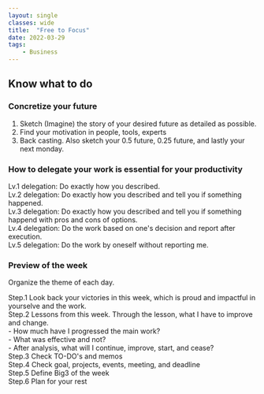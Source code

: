 ```yaml
---
layout: single
classes: wide
title:  "Free to Focus"
date: 2022-03-29
tags:
    - Business
---
```


## Know what to do
### Concretize your future
1. Sketch (Imagine) the story of your desired future as detailed as possible. <br>
2. Find your motivation in people, tools, experts <br>
3. Back casting. Also sketch your 0.5 future, 0.25 future, and lastly your next monday. <br>

### How to delegate your work is essential for your productivity
Lv.1 delegation: Do exactly how you described. <br>
Lv.2 delegation: Do exactly how you described and tell you if something happened. <br>
Lv.3 delegation: Do exactly how you described and tell you if something happend with pros and cons of options. <br>
Lv.4 delegation: Do the work based on one's decision and report after execution. <br>
Lv.5 delegation: Do the work by oneself without reporting me. <br>

### Preview of the week
Organize the theme of each day.  <br>

Step.1 Look back your victories in this week, which is proud and impactful in yourselve and the work. <br>
Step.2 Lessons from this week. Through the lesson, what I have to improve and change. <br>
    - How much have I progressed the main work? <br>
    - What was effective and not? <br>
    - After analysis, what will I continue, improve, start, and cease? <br>
Step.3 Check TO-DO's and memos <br>
Step.4 Check goal, projects, events, meeting, and deadline <br>
Step.5 Define Big3 of the week <br>
Step.6 Plan for your rest 